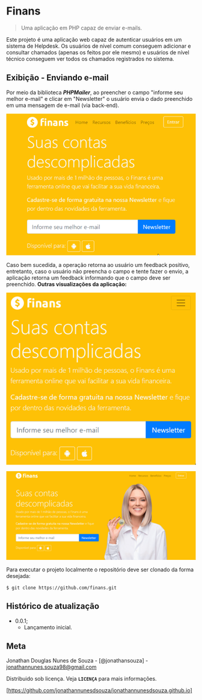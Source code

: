 # Finans
> Uma aplicação em PHP capaz de enviar e-mails.

Este projeto é uma aplicação web capaz de autenticar usuários em um sistema de Helpdesk. Os usuários de nível comum conseguem adicionar e consultar chamados (apenas os feitos por ele mesmo) e usuários de nível técnico conseguem ver todos os chamados registrados no sistema.

## Exibição - Enviando e-mail

Por meio da biblioteca ***PHPMailer***, ao preencher o campo "informe seu melhor e-mail" e clicar em "Newsletter" o usuário envia o dado preenchido em uma mensagem de e-mail (via back-end).

![screenshoot 1](imagens/1.gif "Enviando e-mail via PHPMailer")

Caso bem sucedida, a operação retorna ao usuário um feedback positivo, entretanto, caso o usuário não preencha o campo e tente fazer o envio, a aplicação retorna um feedback informando que o campo deve ser preenchido. **Outras visualizações da aplicação:**

![screenshoot 1](imagens/2.gif "Exibição Mobile")

![screenshoot 1](imagens/3.gif "Exibição Desktop")

Para executar o projeto localmente o repositório deve ser clonado da forma desejada:
```
$ git clone https://github.com/finans.git
```

## Histórico de atualização 

* 0.0.1;
    * Lançamento inicial.

## Meta 

Jonathan Douglas Nunes de Souza - [@jonathansouza] - <jonathannunes.souza98@gmail.com>

Distribuido sob licença. Veja **`LICENÇA`** para mais informações.

[https://github.com/jonathannunesdsouza/jonathannunesdsouza.github.io]